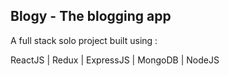 <h2>Blogy - The blogging app</h2>
<p>A full stack solo project built using :</p>
<p>ReactJS | Redux | ExpressJS | MongoDB | NodeJS</p>